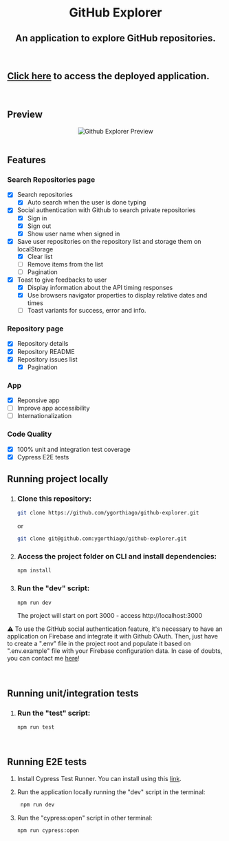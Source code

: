<h1 align="center">GitHub Explorer</h1>
<h2 align="center">An application to explore GitHub repositories.</h2>

<br/>

## <a href="https://github-explorer-ygorthiago.vercel.app/" target="_blank">Click here</a> to access the deployed application.

<br/>

## Preview
  <div align="center">
    <img alt="Github Explorer Preview" title="Github Explorer" src="https://i.ibb.co/NKKQV6S/github-explorer.gif" />
  </div>

<br/>

## Features
### Search Repositories page
- [x] Search repositories
  - [x] Auto search when the user is done typing
- [x] Social authentication with Github to search private repositories
  - [x] Sign in
  - [x] Sign out
  - [x] Show user name when signed in
- [x] Save user repositories on the repository list and storage them on localStorage
  - [x] Clear list
  - [ ] Remove items from the list
  - [ ] Pagination
- [x] Toast to give feedbacks to user
  - [x] Display information about the API timing responses
  - [x] Use browsers navigator properties to display relative dates and times
  - [ ] Toast variants for success, error and info.

### Repository page
- [X] Repository details
- [X] Repository README
- [x] Repository issues list
  - [x] Pagination

### App
- [x] Reponsive app
- [ ] Improve app accessibility
- [ ] Internationalization
### Code Quality
- [x] 100% unit and integration test coverage
- [x] Cypress E2E tests

## Running project locally

1. ### Clone this repository:
    ```bash
    git clone https://github.com/ygorthiago/github-explorer.git
    ```
    or 

    ```bash
    git clone git@github.com:ygorthiago/github-explorer.git
    ```

2. ### Access the project folder on CLI and install dependencies:
    ```bash
    npm install
    ```

3.  ### Run the "dev" script:
     ```bash
    npm run dev
     ``` 
     The project will start on port 3000 - access http://localhost:3000

⚠ To use the GitHub social authentication feature, it's necessary to have an application on Firebase and integrate it with Github OAuth.  Then, just have to create a ".env" file in the project root and populate it based on ".env.example" file with your Firebase configuration data.  In case of doubts, you can contact me [here](https://www.linkedin.com/in/ygorthiago/)! 


<br/>

## Running unit/integration tests
1.  ### Run the "test" script:
    ```bash
    npm run test
    ```

<br/>

## Running E2E tests
  1. Install Cypress Test Runner. You can install using this [link](https://docs.cypress.io/guides/getting-started/installing-cypress).

  2. Run the application locally running the "dev" script in the terminal:
     ```bash
      npm run dev
     ```

  3. Run the "cypress:open" script in other terminal:
     ```bash
     npm run cypress:open
     ```
